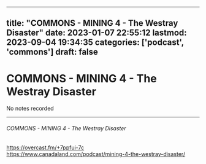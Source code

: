 
---
title: "COMMONS - MINING 4 - The Westray Disaster"
date: 2023-01-07 22:55:12
lastmod: 2023-09-04 19:34:35
categories: ['podcast', 'commons']
draft: false
---


# COMMONS - MINING 4 - The Westray Disaster

No notes recorded

- - -
###### COMMONS - MINING 4 - The Westray Disaster

https://overcast.fm/+7ppfui-7c  
https://www.canadaland.com/podcast/mining-4-the-westray-disaster/

<!-- #public #podcast #commons -->

<!-- {BearID:F769EDF1-2922-48CF-AFFD-169AD4993C4A-28016-00002D980EA79681} -->
